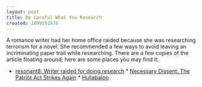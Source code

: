 ```yaml
---
layout: post
title: Be Careful What You Research
created: 1099191976
---
```

 A romance writer had her home office raided because she was researching terrorism for a novel.  She recommended a few ways to avoid leaving an incriminating paper trail while researching.  There are a few copies of the article floating around; here are some places you may find it:

* [resonant8: Writer raided for doing research](http://www.livejournal.com/users/resonant8/71077.html) * [Necessary Dissent: The Patriot Act Strikes Again](http://necessarydissent.blogspot.com/2004/10/patriot-act-strikes-again.html) * [Hullabaloo](http://digbysblog.blogspot.com/2004_10_24_digbysblog_archive.html#109864025365506773) 
